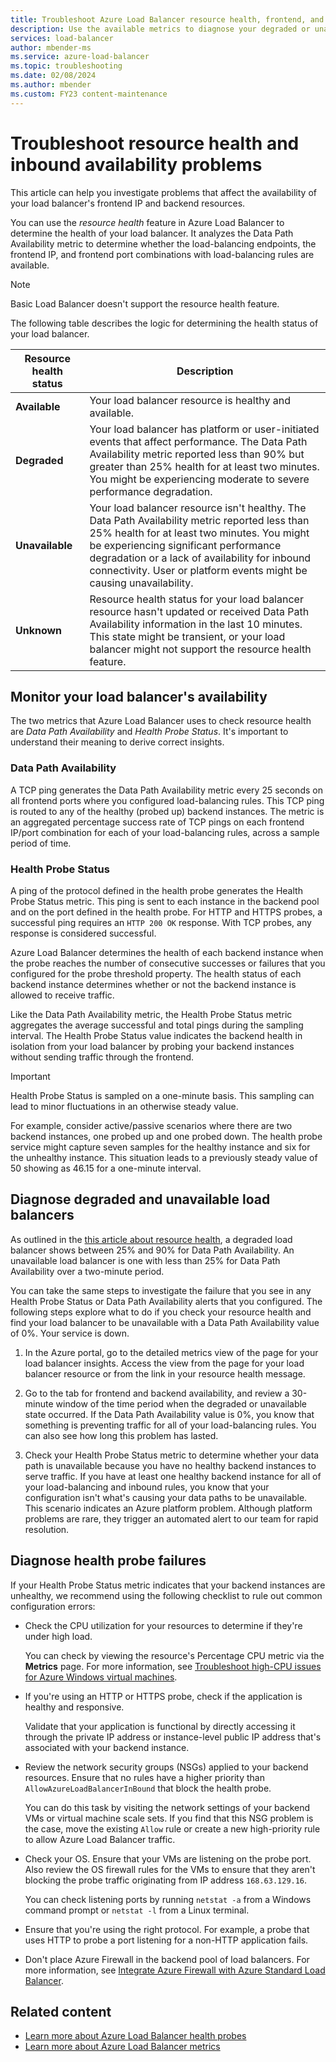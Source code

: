 ```yaml
---
title: Troubleshoot Azure Load Balancer resource health, frontend, and backend availability problems
description: Use the available metrics to diagnose your degraded or unavailable Azure Standard Load Balancer deployment.
services: load-balancer
author: mbender-ms
ms.service: azure-load-balancer
ms.topic: troubleshooting
ms.date: 02/08/2024
ms.author: mbender
ms.custom: FY23 content-maintenance
---
```


# Troubleshoot resource health and inbound availability problems

This article can help you investigate problems that affect the availability of your load balancer's frontend IP and backend resources.

You can use the *resource health* feature in Azure Load Balancer to determine the health of your load balancer. It analyzes the Data Path Availability metric to determine whether the load-balancing endpoints, the frontend IP, and frontend port combinations with load-balancing rules are available.

> [!NOTE]
> Basic Load Balancer doesn't support the resource health feature.

The following table describes the logic for determining the health status of your load balancer.

| Resource health status | Description |
| --- | --- |
| **Available** | Your load balancer resource is healthy and available. |
| **Degraded** | Your load balancer has platform or user-initiated events that affect performance. The Data Path Availability metric reported less than 90% but greater than 25% health for at least two minutes. You might be experiencing moderate to severe performance degradation. |
| **Unavailable** | Your load balancer resource isn't healthy. The Data Path Availability metric reported less than 25% health for at least two minutes. You might be experiencing significant performance degradation or a lack of availability for inbound connectivity. User or platform events might be causing unavailability. |
| **Unknown** | Resource health status for your load balancer resource hasn't updated or received Data Path Availability information in the last 10 minutes. This state might be transient, or your load balancer might not support the resource health feature. |

## Monitor your load balancer's availability

The two metrics that Azure Load Balancer uses to check resource health are *Data Path Availability* and *Health Probe Status*. It's important to understand their meaning to derive correct insights.

### Data Path Availability

A TCP ping generates the Data Path Availability metric every 25 seconds on all frontend ports where you configured load-balancing rules. This TCP ping is routed to any of the healthy (probed up) backend instances. The metric is an aggregated percentage success rate of TCP pings on each frontend IP/port combination for each of your load-balancing rules, across a sample period of time.

### Health Probe Status

A ping of the protocol defined in the health probe generates the Health Probe Status metric. This ping is sent to each instance in the backend pool and on the port defined in the health probe. For HTTP and HTTPS probes, a successful ping requires an `HTTP 200 OK` response. With TCP probes, any response is considered successful.

Azure Load Balancer determines the health of each backend instance when the probe reaches the number of consecutive successes or failures that you configured for the probe threshold property. The health status of each backend instance determines whether or not the backend instance is allowed to receive traffic.

Like the Data Path Availability metric, the Health Probe Status metric aggregates the average successful and total pings during the sampling interval. The Health Probe Status value indicates the backend health in isolation from your load balancer by probing your backend instances without sending traffic through the frontend.

> [!IMPORTANT]
> Health Probe Status is sampled on a one-minute basis. This sampling can lead to minor fluctuations in an otherwise steady value.
>
> For example, consider active/passive scenarios where there are two backend instances, one probed up and one probed down. The health probe service might capture seven samples for the healthy instance and six for the unhealthy instance. This situation leads to a previously steady value of 50 showing as 46.15 for a one-minute interval.

## Diagnose degraded and unavailable load balancers

As outlined in the [this article about resource health](load-balancer-standard-diagnostics.md#resource-health-status), a degraded load balancer shows between 25% and 90% for Data Path Availability. An unavailable load balancer is one with less than 25% for Data Path Availability over a two-minute period.

You can take the same steps to investigate the failure that you see in any Health Probe Status or Data Path Availability alerts that you configured. The following steps explore what to do if you check your resource health and find your load balancer to be unavailable with a Data Path Availability value of 0%. Your service is down.

1. In the Azure portal, go to the detailed metrics view of the page for your load balancer insights. Access the view from the page for your load balancer resource or from the link in your resource health message.

1. Go to the tab for frontend and backend availability, and review a 30-minute window of the time period when the degraded or unavailable state occurred. If the Data Path Availability value is 0%, you know that something is preventing traffic for all of your load-balancing rules. You can also see how long this problem has lasted.

1. Check your Health Probe Status metric to determine whether your data path is unavailable because you have no healthy backend instances to serve traffic. If you have at least one healthy backend instance for all of your load-balancing and inbound rules, you know that your configuration isn't what's causing your data paths to be unavailable. This scenario indicates an Azure platform problem. Although platform problems are rare, they trigger an automated alert to our team for rapid resolution.

## Diagnose health probe failures

If your Health Probe Status metric indicates that your backend instances are unhealthy, we recommend using the following checklist to rule out common configuration errors:

* Check the CPU utilization for your resources to determine if they're under high load.

  You can check by viewing the resource's Percentage CPU metric via the **Metrics** page. For more information, see [Troubleshoot high-CPU issues for Azure Windows virtual machines](/troubleshoot/azure/virtual-machines/troubleshoot-high-cpu-issues-azure-windows-vm).
* If you're using an HTTP or HTTPS probe, check if the application is healthy and responsive.

  Validate that your application is functional by directly accessing it through the private IP address or instance-level public IP address that's associated with your backend instance.
* Review the network security groups (NSGs) applied to your backend resources. Ensure that no rules have a higher priority than `AllowAzureLoadBalancerInBound` that block the health probe.

  You can do this task by visiting the network settings of your backend VMs or virtual machine scale sets. If you find that this NSG problem is the case, move the existing `Allow` rule or create a new high-priority rule to allow Azure Load Balancer traffic.
* Check your OS. Ensure that your VMs are listening on the probe port. Also review the OS firewall rules for the VMs to ensure that they aren't blocking the probe traffic originating from IP address `168.63.129.16`.

  You can check listening ports by running `netstat -a` from a Windows command prompt or `netstat -l` from a Linux terminal.
* Ensure that you're using the right protocol. For example, a probe that uses HTTP to probe a port listening for a non-HTTP application fails.
* Don't place Azure Firewall in the backend pool of load balancers. For more information, see [Integrate Azure Firewall with Azure Standard Load Balancer](../firewall/integrate-lb.md).

## Related content

* [Learn more about Azure Load Balancer health probes](load-balancer-custom-probe-overview.md)
* [Learn more about Azure Load Balancer metrics](load-balancer-standard-diagnostics.md)
